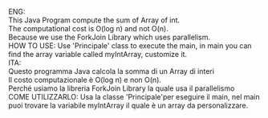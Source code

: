 ENG:</br>
This Java Program compute the sum of Array of int. </br>
The computational cost is O(log n) and not O(n).  </br>
Because we use the ForkJoin Library which uses parallelism. </br>
HOW TO USE: Use 'Principale' class to execute the main, in main you can find the array variable called myIntArray, customize it.</br>ITA:</br>
Questo programma Java calcola la somma di un Array di interi </br>
Il costo computazionale è O(log n) e non O(n). </br>
Perché usiamo la libreria ForkJoin Library la quale usa il parallelismo </br>
COME UTILIZZARLO: Usa la classe 'Principale'per eseguire il main, nel main puoi trovare la variabile myIntArray il quale è un array da personalizzare. </br>
